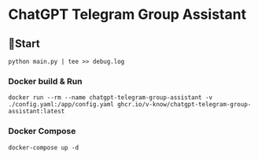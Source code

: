 # ChatGPT Telegram Group Assistant

## 🚀Start

```shell
python main.py | tee >> debug.log
```

### Docker build & Run

```shell
docker run --rm --name chatgpt-telegram-group-assistant -v ./config.yaml:/app/config.yaml ghcr.io/v-know/chatgpt-telegram-group-assistant:latest
```

### Docker Compose

```shell
docker-compose up -d
